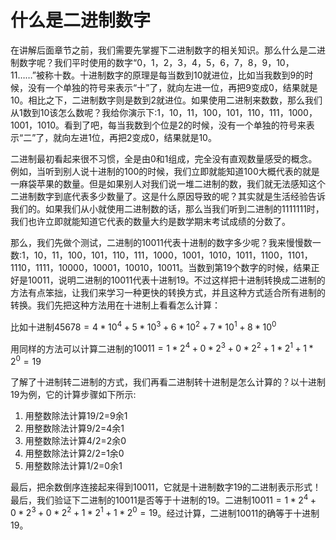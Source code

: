 # 什么是二进制数字

在讲解后面章节之前，我们需要先掌握下二进制数字的相关知识。那么什么是二进制数字呢？我们平时使用的数字“0，1，2，3，4，5，6，7，8，9，10，11……”被称十数。十进制数字的原理是每当数到10就进位，比如当我数到9的时候，没有一个单独的符号来表示“十”了，就向左进一位，再把9变成0，结果就是10。相比之下，二进制数字则是数到2就进位。如果使用二进制来数数，那么我们从1数到10该怎么数呢？我给你演示下:1，10，11，100，101，110，111，1000，1001，1010。看到了吧，每当我数到个位是2的时候，没有一个单独的符号来表示“二”了，就向左进1位，再把2变成0，结果就是10。

二进制最初看起来很不习惯，全是由0和1组成，完全没有直观数量感受的概念。例如，当听到别人说十进制的100的时候，我们立即就能知道100大概代表的就是一麻袋苹果的数量。但是如果别人对我们说一堆二进制的数，我们就无法感知这个二进制数字到底代表多少数量了。这是什么原因导致的呢？其实就是生活经验告诉我们的。如果我们从小就使用二进制数的话，那么当我们听到二进制的1111111时，我们也许立即就能知道它代表的数量大约是数学期末考试成绩的分数了。

那么，我们先做个测试，二进制的10011代表十进制的数字多少呢？我来慢慢数一数:1，10，11，100，101，110，111，1000，1001，1010，1011，1100，1101，1110，1111，10000，10001，10010，10011。当数到第19个数字的时候，结果正好是10011，说明二进制的10011代表十进制19。不过这样把十进制转换成二进制的方法有点笨拙，让我们来学习一种更快的转换方式，并且这种方式适合所有进制的转换。我们先把这种方法用在十进制上看看怎么计算：

比如十进制$45678=4*10^4 + 5*10^3 + 6*10^2 + 7*10^1 + 8*10^0$


用同样的方法可以计算二进制的$10011=1*2^4+0*2^3+ 0*2^2+1*2^1+1*2^0=19$


了解了十进制转二进制的方式，我们再看二进制转十进制是怎么计算的？以十进制19为例，它的计算步骤如下所示:

1. 用整数除法计算19/2=9余1
2. 用整数除法计算9/2=4余1
3. 用整数除法计算4/2=2余0
4. 用整数除法计算2/2=1余0
5. 用整数除法计算1/2=0余1

最后，把余数倒序连接起来得到10011，它就是十进制数字19的二进制表示形式！最后，我们验证下二进制的10011是否等于十进制的19。二进制$10011=1*2^4+0*2^3+ 0*2^2+1*2^1+1*2^0=19$。经过计算，二进制10011的确等于十进制19。
